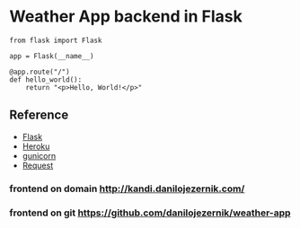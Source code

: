 # Weather App backend in Flask

```
from flask import Flask

app = Flask(__name__)

@app.route("/")
def hello_world():
    return "<p>Hello, World!</p>"
```

## Reference

- [Flask](https://flask.palletsprojects.com/en/2.3.x/)
- [Heroku](http://www.heroku.com/)
- [gunicorn](http://gunicorn.org/)
- [Request](https://pypi.org/project/requests/)

### frontend on domain http://kandi.danilojezernik.com/
### frontend on git https://github.com/danilojezernik/weather-app
